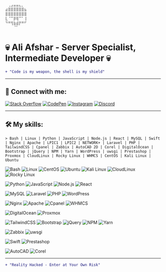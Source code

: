 ```md
⠀⢀⣠⣤⣤⣄⡀⠀
⣴⣿⣿⣿⣿⣿⣿⣦
⣿⣿⣿⣿⣿⣿⣿⣿
⣇⠈⠉⡿⢿⠉⠁⢸
⠙⠛⢻⣷⣾⡟⠛⠋
⠀⠀⠀⠈⠁⠀⠀⠀
```
# 💀 Ali Afshar - Server Specialist, Intermediate Developer 💀

```diff
+ "Code is my weapon, the shell is my shield"
```
---
## 🔗 Connect with me:
[![Stack Overflow](https://img.shields.io/badge/Stack%20Overflow-F48024?style=flat-square&logo=stackoverflow&logoColor=white)](https://stackoverflow.com/users/9370125/)
[![CodePen](https://img.shields.io/badge/CodePen-000000?style=flat-square&logo=codepen&logoColor=white)](https://codepen.io/aliafshar)
[![Instagram](https://img.shields.io/badge/Instagram-E4405F?style=flat-square&logo=instagram&logoColor=white)](https://instagram.com/sudocode.ir)
[![Discord](https://img.shields.io/badge/Discord-7289DA?style=flat-square&logo=discord&logoColor=white)](https://discord.com/users/_yp3r)


---
## 🛠️ My skills:
```
> Bash | Linux | Python | JavaScript | Node.js | React | MySQL | Swift | Nginx | Apache | LPIC1 | LPIC2 | NETWORK+ | Laravel | PHP | TailwindCSS | Cpanel | Zabbix | AutoCAD 2D | Corel | DigitalOcean | Bootstrap | jQuery | NPM | Yarn | WordPress | uwsgi | Prestashop | Proxmox | CloudLinux | Rocky Linux | WHMCS | CentOS | Kali Linux | Ubuntu

```
![Bash](https://img.shields.io/badge/Bash-121011?style=for-the-badge&logo=gnu-bash&logoColor=white)
![Linux](https://img.shields.io/badge/Linux-FCC624?style=for-the-badge&logo=linux&logoColor=black)
![CentOS](https://img.shields.io/badge/CentOS-262577?style=for-the-badge&logo=centos&logoColor=white)
![Ubuntu](https://img.shields.io/badge/Ubuntu-E95420?style=for-the-badge&logo=ubuntu&logoColor=white)
![Kali Linux](https://img.shields.io/badge/Kali%20Linux-557C94?style=for-the-badge&logo=kali-linux&logoColor=white)
![CloudLinux](https://img.shields.io/badge/CloudLinux-2C86C1?style=for-the-badge&logo=cloudlinux&logoColor=white)
![Rocky Linux](https://img.shields.io/badge/Rocky%20Linux-000000?style=for-the-badge&logo=linux&logoColor=white)

![Python](https://img.shields.io/badge/Python-3776AB?style=for-the-badge&logo=python&logoColor=white)
![JavaScript](https://img.shields.io/badge/JavaScript-F7DF1E?style=for-the-badge&logo=javascript&logoColor=black)
![Node.js](https://img.shields.io/badge/Node.js-43853D?style=for-the-badge&logo=node.js&logoColor=white)
![React](https://img.shields.io/badge/React-20232A?style=for-the-badge&logo=react&logoColor=61DAFB)

![MySQL](https://img.shields.io/badge/MySQL-4479A1?style=for-the-badge&logo=mysql&logoColor=white)
![Laravel](https://img.shields.io/badge/Laravel-FF2D20?style=for-the-badge&logo=laravel&logoColor=white)
![PHP](https://img.shields.io/badge/PHP-777BB4?style=for-the-badge&logo=php&logoColor=white)
![WordPress](https://img.shields.io/badge/WordPress-21759B?style=for-the-badge&logo=wordpress&logoColor=white)

![Nginx](https://img.shields.io/badge/Nginx-269539?style=for-the-badge&logo=nginx&logoColor=white)
![Apache](https://img.shields.io/badge/Apache-D22128?style=for-the-badge&logo=apache&logoColor=white)
![Cpanel](https://img.shields.io/badge/Cpanel-FF6C2C?style=for-the-badge&logo=cpanel&logoColor=white)
![WHMCS](https://img.shields.io/badge/WHMCS-6A4CFF?style=for-the-badge&logo=whmcs&logoColor=white)

![DigitalOcean](https://img.shields.io/badge/DigitalOcean-0080FF?style=for-the-badge&logo=digitalocean&logoColor=white)
![Proxmox](https://img.shields.io/badge/Proxmox-DC3326?style=for-the-badge&logo=proxmox&logoColor=white)

![TailwindCSS](https://img.shields.io/badge/TailwindCSS-06B6D4?style=for-the-badge&logo=tailwindcss&logoColor=white)
![Bootstrap](https://img.shields.io/badge/Bootstrap-563D7C?style=for-the-badge&logo=bootstrap&logoColor=white)
![jQuery](https://img.shields.io/badge/jQuery-0769AD?style=for-the-badge&logo=jquery&logoColor=white)
![NPM](https://img.shields.io/badge/NPM-CB3837?style=for-the-badge&logo=npm&logoColor=white)
![Yarn](https://img.shields.io/badge/Yarn-2C8EBB?style=for-the-badge&logo=yarn&logoColor=white)

![Zabbix](https://img.shields.io/badge/Zabbix-EE0000?style=for-the-badge&logo=zabbix&logoColor=white)
![uwsgi](https://img.shields.io/badge/uwsgi-666666?style=for-the-badge&logo=uwsgi&logoColor=white)

![Swift](https://img.shields.io/badge/Swift-FA7343?style=for-the-badge&logo=swift&logoColor=white)
![Prestashop](https://img.shields.io/badge/PrestaShop-6F25A1?style=for-the-badge&logo=prestashop&logoColor=white)

![AutoCAD](https://img.shields.io/badge/AutoCAD-EE3124?style=for-the-badge&logo=autodesk&logoColor=white)
![Corel](https://img.shields.io/badge/Corel-009F66?style=for-the-badge&logo=corel&logoColor=white)



---
```diff
+ "Reality Hacked - Enter at Your Own Risk"
```
